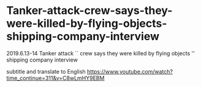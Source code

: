 # Tanker-attack-crew-says-they-were-killed-by-flying-objects-shipping-company-interview
2019.6.13-14 Tanker attack `` crew says they were killed by flying objects '' shipping company interview

subtitle and translate to English
https://www.youtube.com/watch?time_continue=311&v=C8wLmHY9EBM
